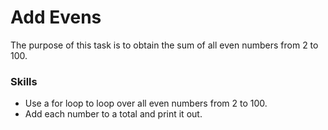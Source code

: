 # Add Evens
The purpose of this task is to obtain the sum of all even numbers from 2 to 100.

### Skills
- Use a for loop to loop over all even numbers from 2 to 100.
- Add each number to a total and print it out.
